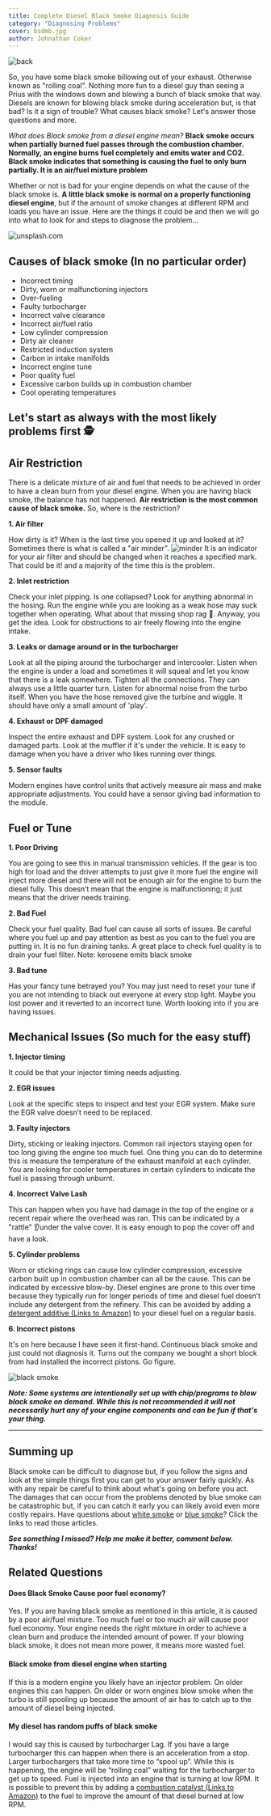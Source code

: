 ```yaml
---
title: Complete Diesel Black Smoke Diagnosis Guide
category: "Diagnosing Problems"
cover: bsdmb.jpg
author: Johnathan Coker
---
```


![back](back.jpg)

So, you have some black smoke billowing out of your exhaust. Otherwise known as "rolling coal". Nothing more fun to a diesel guy than seeing a Prius with the windows down and blowing a bunch of black smoke that way. Diesels are known for blowing black smoke during acceleration but, is that bad? Is it a sign of trouble? What causes black smoke? Let's answer those questions and more.

_What does Black smoke from a diesel engine mean?_
**Black smoke occurs when partially burned fuel passes through the combustion chamber. Normally, an engine burns fuel completely and emits water and CO2. Black smoke indicates that something is causing the fuel to only burn partially. It is an air/fuel mixture problem**

Whether or not is bad for your engine depends on what the cause of the black smoke is. **A little black smoke is normal on a properly functioning diesel engine**, but if the amount of smoke changes at different RPM and loads you have an issue. Here are the things it could be and then we will go into what to look for and steps to diagnose the problem...

![unsplash.com](./dontmean.jpg)

## Causes of black smoke (In no particular order)

- Incorrect timing
- Dirty, worn or malfunctioning injectors
- Over-fueling
- Faulty turbocharger
- Incorrect valve clearance
- Incorrect air/fuel ratio
- Low cylinder compression
- Dirty air cleaner
- Restricted induction system
- Carbon in intake manifolds
- Incorrect engine tune
- Poor quality fuel
- Excessive carbon builds up in combustion chamber
- Cool operating temperatures

## Let's start as always with the most likely problems first 🕵️‍

## Air Restriction

There is a delicate mixture of air and fuel that needs to be achieved in order to have a clean burn from your diesel engine. When you are having black smoke, the balance has not happened. **Air restriction is the most common cause of black smoke.** So, where is the restriction?

**1. Air filter**

How dirty is it? When is the last time you opened it up and looked at it? Sometimes there is what is called a "air minder".
![minder](mider.png)
It is an indicator for your air filter and should be changed when it reaches a specified mark. That could be it! and a majority of the time this is the problem.

**2. Inlet restriction**

Check your inlet pipping. Is one collapsed? Look for anything abnormal in the hosing. Run the engine while you are looking as a weak hose may suck together when operating. What about that missing shop rag 🧐. Anyway, you get the idea. Look for obstructions to air freely flowing into the engine intake.

**3. Leaks or damage around or in the turbocharger**

Look at all the piping around the turbocharger and intercooler. Listen when the engine is under a load and sometimes it will squeal and let you know that there is a leak somewhere. Tighten all the connections. They can always use a little quarter turn. Listen for abnormal noise from the turbo itself. When you have the hose removed give the turbine and wiggle. It should have only a small amount of 'play'.

**4. Exhaust or DPF damaged**

Inspect the entire exhaust and DPF system. Look for any crushed or damaged parts. Look at the muffler if it's under the vehicle. It is easy to damage when you have a driver who likes running over things.

**5. Sensor faults**

Modern engines have control units that actively measure air mass and make appropriate adjustments. You could have a sensor giving bad information to the module.

## Fuel or Tune

**1. Poor Driving**

You are going to see this in manual transmission vehicles. If the gear is too high for load and the driver attempts to just give it more fuel the engine will inject more diesel and there will not be enough air for the engine to burn the diesel fully. This doesn’t mean that the engine is malfunctioning; it just means that the driver needs training.

**2. Bad Fuel**

Check your fuel quality. Bad fuel can cause all sorts of issues. Be careful where you fuel up and pay attention as best as you can to the fuel you are putting in. It is no fun draining tanks. A great place to check fuel quality is to drain your fuel filter. Note: kerosene emits black smoke

**3. Bad tune**

Has your fancy tune betrayed you? You may just need to reset your tune if you are not intending to black out everyone at every stop light. Maybe you lost power and it reverted to an incorrect tune. Worth looking into if you are having issues.

## Mechanical Issues (So much for the easy stuff)

**1. Injector timing**

It could be that your injector timing needs adjusting.

**2. EGR issues**

Look at the specific steps to inspect and test your EGR system. Make sure the EGR valve doesn’t need to be replaced.

**3. Faulty injectors**

Dirty, sticking or leaking injectors. Common rail injectors staying open for too long giving the engine too much fuel. One thing you can do to determine this is measure the temperature of the exhaust manifold at each cylinder. You are looking for cooler temperatures in certain cylinders to indicate the fuel is passing through unburnt.

**4. Incorrect Valve Lash**

This can happen when you have had damage in the top of the engine or a recent repair where the overhead was ran. This can be indicated by a "rattle" 👂under the valve cover. It is easy enough to pop the cover off and have a look.

**5. Cylinder problems**

Worn or sticking rings can cause low cylinder compression, excessive carbon built up in combustion chamber can all be the cause. This can be indicated by excessive blow-by.
Diesel engines are prone to this over time because they typically run for longer periods of time and diesel fuel doesn’t include any detergent from the refinery. This can be avoided by adding a [detergent additive (Links to Amazon)](https://amzn.to/2pBLzcl) to your diesel fuel on a regular basis.

**6. Incorrect pistons**

It's on here because I have seen it first-hand. Continuous black smoke and just could not diagnosis it. Turns out the company we bought a short block from had installed the incorrect pistons. Go figure.

![black smoke](rolling.jpg)

**_Note: Some systems are intentionally set up with chip/programs to blow black smoke on demand. While this is not recommended it will not necessarily hurt any of your engine components and can be fun if that's your thing._**

---

## Summing up

Black smoke can be difficult to diagnose but, if you follow the signs and look at the simple things first you can get to your answer fairly quickly. As with any repair be careful to think about what's going on before you act. The damages that can occur from the problems denoted by blue smoke can be catastrophic but, if you can catch it early you can likely avoid even more costly repairs. Have questions about [white smoke](../the-causes-of-white-smoke-from-a-diesel-and-what-to-look-for) or [blue smoke](../the-causes-of-blue-smoke-from-a-diesel-and-what-to-look-for)? Click the links to read those articles.

**_See something I missed? Help me make it better, comment below. Thanks!_**

## Related Questions

#### Does Black Smoke Cause poor fuel economy?

Yes. If you are having black smoke as mentioned in this article, it is caused by a poor air/fuel mixture. Too much fuel or too much air will cause poor fuel economy. Your engine needs the right mixture in order to achieve a clean burn and produce the intended amount of power. If your blowing black smoke, it does not mean more power, it means more wasted fuel.

#### Black smoke from diesel engine when starting

If this is a modern engine you likely have an injector problem. On older engines this can happen. On older or worn engines blow smoke when the turbo is still spooling up because the amount of air has to catch up to the amount of diesel being injected.

#### My diesel has random puffs of black smoke

I would say this is caused by turbocharger Lag. If you have a large turbocharger this can happen when there is an acceleration from a stop. Larger turbochargers that take more time to “spool up”. While this is happening, the engine will be “rolling coal” waiting for the turbocharger to get up to speed. Fuel is injected into an engine that is turning at low RPM. It is possible to prevent this by adding a [combustion catalyst (Links to Amazon)](https://amzn.to/2NcMEQY) to the fuel to improve the amount of that diesel burned at low RPM.
